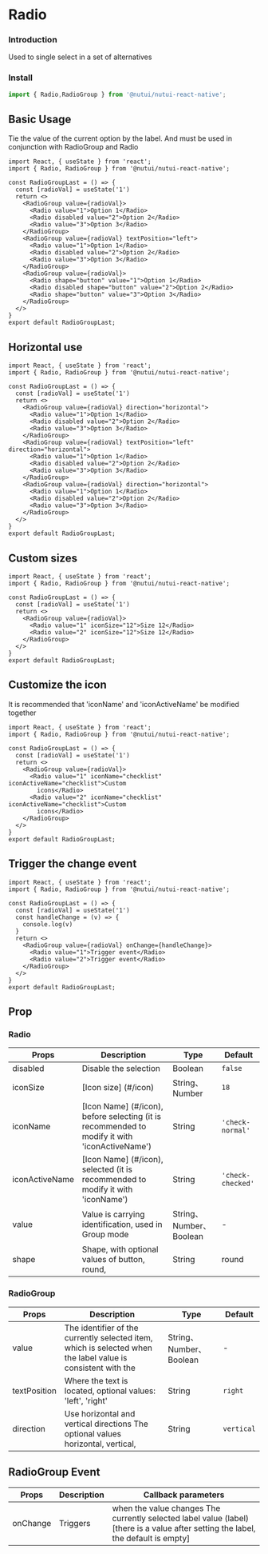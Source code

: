 # Radio

### Introduction

Used to single select in a set of alternatives

### Install

``` ts
import { Radio,RadioGroup } from '@nutui/nutui-react-native';
```

## Basic Usage

Tie the value of the current option by the label. And must be used in
conjunction with RadioGroup and Radio

```SnackPlayer
import React, { useState } from 'react';
import { Radio, RadioGroup } from '@nutui/nutui-react-native';

const RadioGroupLast = () => {
  const [radioVal] = useState('1')
  return <>
    <RadioGroup value={radioVal}>
      <Radio value="1">Option 1</Radio>
      <Radio disabled value="2">Option 2</Radio>
      <Radio value="3">Option 3</Radio>
    </RadioGroup>
    <RadioGroup value={radioVal} textPosition="left">
      <Radio value="1">Option 1</Radio>
      <Radio disabled value="2">Option 2</Radio>
      <Radio value="3">Option 3</Radio>
    </RadioGroup>
    <RadioGroup value={radioVal}>
      <Radio shape="button" value="1">Option 1</Radio>
      <Radio disabled shape="button" value="2">Option 2</Radio>
      <Radio shape="button" value="3">Option 3</Radio>
    </RadioGroup>
  </>
}
export default RadioGroupLast;
```

## Horizontal use

```SnackPlayer
import React, { useState } from 'react';
import { Radio, RadioGroup } from '@nutui/nutui-react-native';

const RadioGroupLast = () => {
  const [radioVal] = useState('1')
  return <>
    <RadioGroup value={radioVal} direction="horizontal">
      <Radio value="1">Option 1</Radio>
      <Radio disabled value="2">Option 2</Radio>
      <Radio value="3">Option 3</Radio>
    </RadioGroup>
    <RadioGroup value={radioVal} textPosition="left" direction="horizontal">
      <Radio value="1">Option 1</Radio>
      <Radio disabled value="2">Option 2</Radio>
      <Radio value="3">Option 3</Radio>
    </RadioGroup>
    <RadioGroup value={radioVal} direction="horizontal">
      <Radio value="1">Option 1</Radio>
      <Radio disabled value="2">Option 2</Radio>
      <Radio value="3">Option 3</Radio>
    </RadioGroup>
  </>
}
export default RadioGroupLast;
```

## Custom sizes

```SnackPlayer
import React, { useState } from 'react';
import { Radio, RadioGroup } from '@nutui/nutui-react-native';

const RadioGroupLast = () => {
  const [radioVal] = useState('1')
  return <>
    <RadioGroup value={radioVal}>
      <Radio value="1" iconSize="12">Size 12</Radio>
      <Radio value="2" iconSize="12">Size 12</Radio>
    </RadioGroup>
  </>
}
export default RadioGroupLast;
```

## Customize the icon

It is recommended that 'iconName' and 'iconActiveName' be modified together

```SnackPlayer
import React, { useState } from 'react';
import { Radio, RadioGroup } from '@nutui/nutui-react-native';

const RadioGroupLast = () => {
  const [radioVal] = useState('1')
  return <>
    <RadioGroup value={radioVal}>
      <Radio value="1" iconName="checklist" iconActiveName="checklist">Custom
        icons</Radio>
      <Radio value="2" iconName="checklist" iconActiveName="checklist">Custom
        icons</Radio>
    </RadioGroup>
  </>
}
export default RadioGroupLast;
```

## Trigger the change event

```SnackPlayer
import React, { useState } from 'react';
import { Radio, RadioGroup } from '@nutui/nutui-react-native';

const RadioGroupLast = () => {
  const [radioVal] = useState('1')
  const handleChange = (v) => {
    console.log(v)
  }
  return <>
    <RadioGroup value={radioVal} onChange={handleChange}>
      <Radio value="1">Trigger event</Radio>
      <Radio value="2">Trigger event</Radio>
    </RadioGroup>
  </>
}
export default RadioGroupLast;
```

## Prop

### Radio

| Props          | Description | Type | Default          |
|----------------| ----- | ----- |------------------|
| disabled         | Disable the selection | Boolean                 | `false`           |
| iconSize        | [Icon size] (#/icon)                                           | String、Number          | `18`              |
| iconName        | [Icon Name] (#/icon), before selecting (it is recommended to modify it with 'iconActiveName') | String                  | `'check-normal'`  |
| iconActiveName | [Icon Name] (#/icon), selected (it is recommended to modify it with 'iconName') | String                  | `'check-checked'` |
| value            | Value is carrying identification, used in Group mode | String、Number、Boolean | -                 |
| shape            | Shape, with optional values of button, round, | String                  | round             |

### RadioGroup

| Props          | Description | Type | Default          |
|----------------| ----- | ----- |------------------|
| value       | The identifier of the currently selected item, which is selected when the label value is consistent with the | String、Number、Boolean | -          |
| textPosition | Where the text is located, optional values: 'left', 'right' | String                  | `right`    |
| direction     | Use horizontal and vertical directions The optional values horizontal, vertical, | String                  | `vertical` |

## RadioGroup Event

| Props    | Description | Callback parameters|
|----------| ----- | ----- |
| onChange | Triggers | when the value changes The currently selected label value (label) [there is a value after setting the label, the default is empty] |
